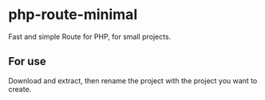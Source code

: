 # php-route-minimal
Fast and simple Route for PHP, for small projects.

## For use
Download and extract, then rename the project with the project you want to create.
